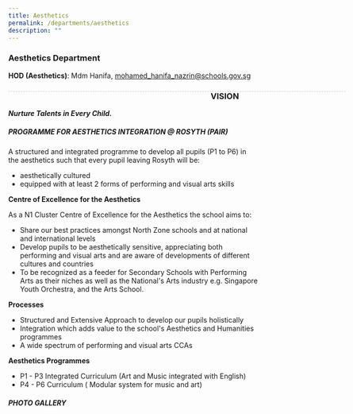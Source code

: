 ```yaml
---
title: Aesthetics
permalink: /departments/aesthetics
description: ""
---
```

### Aesthetics Department
**HOD (Aesthetics)**: Mdm Hanifa, mohamed_hanifa_nazrin@schools.gov.sg

<div style="line-height: 19.6px; width: 408px; float: left;"><div style="margin-top: 8px; margin-bottom: 8px; line-height: 19.6px; width: 680px; border-bottom: 1px dashed rgb(204, 204, 204); height: 1px; clear: both;"></div></div>

### VISION
***Nurture Talents in Every Child.***

##### PROGRAMME FOR AESTHETICS INTEGRATION @ ROSYTH (PAIR)
A structured and integrated programme to develop all pupils (P1 to P6) in the aesthetics such that every pupil leaving Rosyth will be:
* aesthetically cultured
* equipped with at least 2 forms of performing and visual arts skills 

**Centre of Excellence for the Aesthetics**

As a N1 Cluster Centre of Excellence for the Aesthetics the school aims to:
* Share our best practices amongst North Zone schools and at national and international levels
* Develop pupils to be aesthetically sensitive, appreciating both performing and visual arts and are aware of developments of different cultures and countries
* To be recognized as a feeder for Secondary Schools with Performing Arts as their niches as well as the National's Arts industry e.g. Singapore Youth Orchestra, and the Arts School.

**Processes**

* Structured and Extensive Approach to develop our pupils holistically
* Integration which adds value to the school's Aesthetics and Humanities programmes
* A wide spectrum of performing and visual arts CCAs

**Aesthetics Programmes**

* P1 - P3 Integrated Curriculum (Art and Music integrated with English)
* P4 - P6 Curriculum ( Modular system for music and art)

##### PHOTO GALLERY